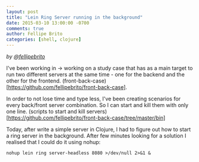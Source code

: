 ```yaml
---
layout: post
title: "Lein Ring Server running in the background"
date: 2015-03-10 13:00:00 -0700
comments: true
author: Fellipe Brito
categories: [shell, clojure]
---
```


_by [@fellipebrito](https://github.com/fellipebrito)_

 I've been working in → working on a study case that has as a main target to run two different servers at the same time - one for the backend and the other for the frontend.
(front-back-case)[https://github.com/fellipebrito/front-back-case].

In order to not lose time and type less, I've been creating scenarios for every back/front server combination. So I can start and kill them with only one line.
(scripts to start and kill servers)[https://github.com/fellipebrito/front-back-case/tree/master/bin]

Today, after write a simple server in Clojure, I had to figure out how to start a ring server in the background. After few minutes looking for a solution I realised that I could do it using nohup:
```
nohup lein ring server-headless 8080 >/dev/null 2>&1 &
